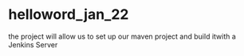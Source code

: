 # helloword_jan_22
the project will allow us to set up our maven project and build itwith a Jenkins Server
